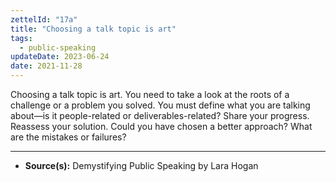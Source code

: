 ```yaml
---
zettelId: "17a"
title: "Choosing a talk topic is art"
tags:
  - public-speaking
updateDate: 2023-06-24
date: 2021-11-28
---
```


Choosing a talk topic is art. You need to take a look at the roots of a challenge or a problem you solved. You must define what you are talking about—is it people-related or deliverables-related? Share your progress. Reassess your solution. Could you have chosen a better approach? What are the mistakes or failures?

---

- **Source(s):** Demystifying Public Speaking by Lara Hogan
